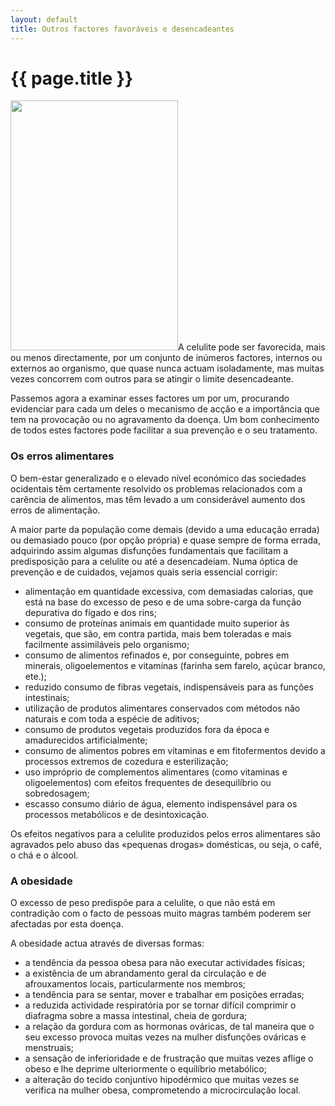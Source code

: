 ```yaml
---
layout: default
title: Outros factores favoráveis e desencadeantes
---
```


# {{ page.title }}

<img src="{{ site.url }}/assets/2011/06/celulite-4.jpg" alt="" title="celulite-4" width="268" height="400" class="alignleft size-full wp-image-44" />A celulite pode ser favorecida, mais ou menos directamente, por um conjunto de inúmeros factores, internos ou externos ao organismo, que quase nunca actuam isoladamente, mas muitas vezes concorrem com outros para se atingir o limite desencadeante.

Passemos agora a examinar esses factores um por um, procurando evidenciar para cada um deles o mecanismo de acção e a importância que tem na provocação ou no agravamento da doença. Um bom conhecimento de todos estes factores pode facilitar a sua prevenção e o seu tratamento.

<h3>Os erros alimentares</h3>
O bem-estar generalizado e o elevado nível económico das sociedades ocidentais têm certamente resolvido os problemas relacionados com a carência de alimentos, mas têm levado a um considerável aumento dos erros de alimentação.

A maior parte da população come demais (devido a uma educação errada) ou demasiado pouco (por opção própria) e quase sempre de forma errada, adquirindo assim algumas disfunções fundamentais que facilitam a predisposição para a celulite ou até a desencadeiam. Numa óptica de prevenção e de cuidados, vejamos quais seria essencial corrigir:
<ul>
  <li>alimentação em quantidade excessiva, com demasiadas calorias, que está na base do excesso de peso e de uma sobre-carga da função depurativa do fígado e dos rins;</li>
  <li>consumo de proteínas animais em quantidade muito superior às vegetais, que são, em contra partida, mais bem toleradas e mais facilmente assimiláveis pelo organismo;</li>
  <li>consumo de alimentos refinados e, por conseguinte, pobres em minerais, oligoelementos e vitaminas (farinha sem farelo, açúcar branco, ete.);</li>
  <li>reduzido consumo de fibras vegetais, indispensáveis para as funções intestinais;</li>
  <li>utilização de produtos alimentares conservados com métodos não naturais e com toda a espécie de aditivos;</li>
  <li>consumo de produtos vegetais produzidos fora da época e amadurecidos artificialmente;</li>
  <li>consumo de alimentos pobres em vitaminas e em fitofermentos devido a processos extremos de cozedura e esterilização;</li>
  <li>uso impróprio de complementos alimentares (como vitaminas e oligoelementos) com efeitos frequentes de desequilíbrio ou sobredosagem;</li>
  <li>escasso consumo diário de água, elemento indispensável para os processos metabólicos e de desintoxicação.</li>
</ul>
Os efeitos negativos para a celulite produzidos pelos erros alimentares são agravados pelo abuso das «pequenas drogas» domésticas, ou seja, o café, o chá e o álcool.

<h3>A obesidade</h3>

O excesso de peso predispõe para a celulite, o que não está em contradição com o facto de pessoas muito magras também poderem ser afectadas por esta doença.

A obesidade actua através de diversas formas:
<ul>
  <li>a tendência da pessoa obesa para não executar actividades físicas;</li>
  <li>a existência de um abrandamento geral da circulação e de afrouxamentos locais, particularmente nos membros;</li>
  <li>a tendência para se sentar, mover e trabalhar em posições erradas;</li>
  <li>a reduzida actividade respiratória por se tornar difícil comprimir o diafragma sobre a massa intestinal, cheia de gordura;</li>
  <li>a relação da gordura com as hormonas ováricas, de tal maneira que o seu excesso provoca muitas vezes na mulher disfunções ováricas e menstruais;</li>
  <li>a sensação de inferioridade e de frustração que muitas vezes aflige o obeso e lhe deprime ulteriormente o equilíbrio metabólico;</li>
  <li>a alteração do tecido conjuntivo hipodérmico que muitas vezes se verifica na mulher obesa, comprometendo a microcirculação local.</li>
</ul>

